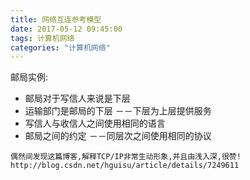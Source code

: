 ```yaml
---
title: 网络互连参考模型
date: 2017-05-12 09:45:00
tags: 计算机网络
categories: "计算机网络"
---
```

邮局实例:
* 邮局对于写信人来说是下层
* 运输部门是邮局的下层
 －－下层为上层提供服务
* 写信人与收信人之间使用相同的语言
* 邮局之间的约定
－－同层次之间使用相同的协议
<!--more-->

```
偶然间发现这篇博客,解释TCP/IP非常生动形象,并且由浅入深,很赞!
http://blog.csdn.net/hguisu/article/details/7249611
```